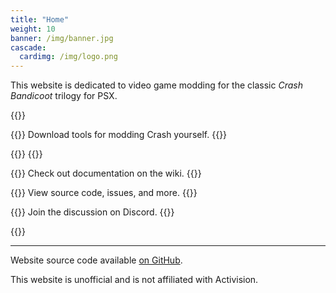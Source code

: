 ```yaml
---
title: "Home"
weight: 10
banner: /img/banner.jpg
cascade:
  cardimg: /img/logo.png
---
```

This website is dedicated to video game modding for the classic *Crash Bandicoot* trilogy for PSX.

{{<cardset>}}

{{<card ref="/tools">}}
Download tools for modding Crash yourself.
{{</card>}}

<!-- {{<card url="#" title="Getting Started">}}
Step-by-step guide for basic modding, from getting the tools to playing a simple edited level.
{{</card>}} -->

{{</cardset>}}
{{<cardset>}}

{{<card url="https://wiki.cbhacks.com/" title="Wiki">}}
Check out documentation on the wiki.
{{</card>}}

{{<card url="https://github.com/cbhacks/" title="GitHub" emblem="/img/GitHub-Mark-32px.png">}}
View source code, issues, and more.
{{</card>}}

{{<card url="https://discord.gg/uKemyNc" title="Discord" emblem="/img/Discord-Logo.png">}}
Join the discussion on Discord.
{{</card>}}

{{</cardset>}}

---

Website source code available [on GitHub](https://github.com/cbhacks/cbh-website).

This website is unofficial and is not affiliated with Activision.

